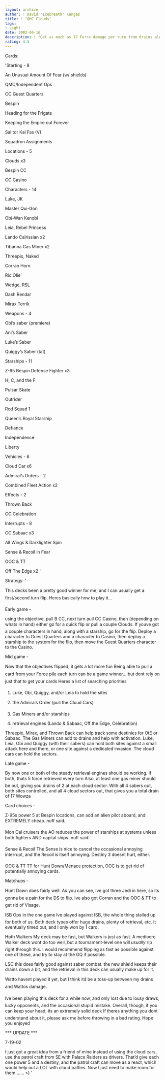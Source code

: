 ```yaml
---
layout: archive
author: ! David "Icebreath" Kangas
title: ! "QMC Clouds"
tags:
- Light
date: 2002-06-16
description: ! "Get as much as 17 Force damage per turn from drains alone, and massive retrieval"
rating: 4.5
---
```

Cards: 

'Starting - 8

An Unusual Amount Of Fear (w/ shields)

QMC/Independent Ops

CC Guest Quarters

Bespin

Heading for the Frigate

Keeping the Empire out Forever

Sai’tor Kal Fas (V)

Squadron Assignments


Locations - 5

Clouds x3

Bespin CC

CC Casino


Characters - 14

Luke, JK

Master Qui-Gon

Obi-Wan Kenobi

Leia, Rebel Princess

Lando Calrissian x2

Tibanna Gas Miner x2

Threepio, Naked

Corran Horn

Ric Olie’

Wedge, RSL

Dash Rendar

Mirax Terrik


Weapons - 4

Obi’s saber (premiere)

Ani’s Saber

Luke’s Saber

Quiggy’s Saber (tat)


Starships - 11

Z-95 Bespin Defense Fighter x3

H, C, and the F

Pulsar Skate

Outrider

Red Squad 1

Queen’s Royal Starship

Defiance

Independence

Liberty


Vehicles - 6

Cloud Car x6


Admiral’s Orders - 2

Combined Fleet Action x2


Effects - 2

Thrown Back

CC Celebration


Interrupts - 8

CC Sabaac x3

All Wings & Darklighter Spin

Sense & Recoil in Fear

OOC & TT

Off The Edge x2 '

Strategy: '

This decks been a pretty good winner for me, and I can usually get a first/second turn flip.  Heres basically how to play it...


Early game - 

using the objective, pull B CC, next turn pull CC Casino, then (depending on whats in hand) either go for a quick flip or pull a couple Clouds.  If youve got a couple characters in hand, along with a starship, go for the flip.  Deploy a character to Guest Quarters and a character to Casino, then deploy a starship to the system for the flip, then move the Guest Quarters character to the Casino.


Mid game - 

Now that the objectives flipped, it gets a lot more fun  Being able to pull a card from your Force pile each turn can be a game winner... but dont rely on just that to get your cards  Heres a list of searching priorities


1) Luke, Obi, Quiggy, and/or Leia to hold the sites

2) the Admirals Order (pull the Cloud Cars)

3) Gas Miners and/or starships

4) retrieval engines (Lando & Sabaac, Off the Edge, Celebration)


Threepio, Mirax, and Thrown Back can help track some destinies for OtE or Sabaac.  The Gas Miners can add to drains and help with activation.  Luke, Leia, Obi and Quiggy (with their sabers) can hold both sites against a small attack here and there, or one site against a dedicated invasion.  The cloud cars can hold the sectors.


Late game - 

By now one or both of the steady retrieval engines should be working.  If both, thats 5 force retrieved every turn  Also, at least one gas miner should be out, giving you drains of 2 at each cloud sector.  With all 4 sabers out, both sites controlled, and all 4 cloud sectors out, that gives you a total drain of 17  Wowza


Card choices - 


Z-95s power 5 at Bespin locations, can add an alien pilot aboard, and EXTREMELY cheap.  nuff said.


Mon Cal cruisers the AO reduces the power of starships at systems unless both fighters AND capital ships.  nuff said.


Sense & Recoil  The Sense is nice to cancel the occasional annoying interrupt, and the Recoil is itself annoying.  Destiny 3 doesnt hurt, either.


OOC & TT TT for Hunt Down/Menace protection, OOC is to get rid of potentially annoying cards.


Matchups - 


Hunt Down does fairly well.  As you can see, Ive got three Jedi in here, so its gonna be a pain for the DS to flip.  Ive also got Corran and the OOC & TT to get rid of Visage.


ISB Ops in the one game Ive played against ISB, the whole thing stalled up for both of us.  Both deck types offer huge drains, plenty of retrieval, etc.  It eventually timed out, and I only won by 1 card.


Hoth Walkers My deck may be fast, but Walkers is just as fast.  A mediocre Walker deck wont do too well, but a tournament-level one will *usually* rip right through this.  I would recommend flipping as fast as possible against one of these, and try to stay at the GQ if possible.


LSC this does fairly good against saber combat.  the new shield keeps their drains down a bit, and the retrieval in this deck can usually make up for it.


Watto havent played it yet, but I think itd be a toss-up between my drains and Wattos damage.


Ive been playing this deck for a while now, and only lost due to lousy draws, lucky opponents, and the occasional stupid mistake.  Overall, though, if you can keep your head, its an extremely solid deck  If theres anything you dont understand about it, please ask me before throwing in a bad rating.  Hope you enjoyed 



*** UPDATE ***

7-19-02

I just got a great idea from a friend of mine instead of using the cloud cars, use the patrol craft from SE with Palace Raiders as drivers.  That’d give each one power 5 and a destiny, and the patrol craft can move as a react, which would help out a LOT with cloud battles.  Now I just need to make room for them....... >) '
